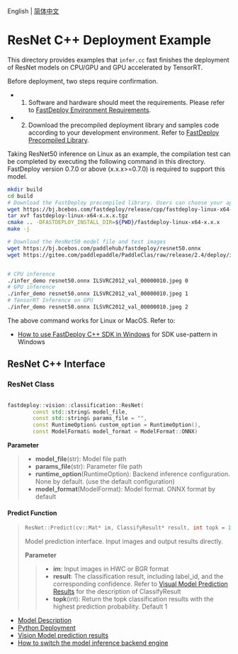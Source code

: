 English | [简体中文](README_CN.md)
# ResNet C++ Deployment Example

This directory provides examples that `infer.cc` fast finishes the deployment of ResNet models on CPU/GPU and GPU accelerated by TensorRT. 

Before deployment, two steps require confirmation.

- 1. Software and hardware should meet the requirements. Please refer to [FastDeploy Environment Requirements](../../../../../docs/en/build_and_install/download_prebuilt_libraries.md).  
- 2. Download the precompiled deployment library and samples code according to your development environment. Refer to [FastDeploy Precompiled Library](../../../../../docs/en/build_and_install/download_prebuilt_libraries.md).

Taking ResNet50 inference on Linux as an example, the compilation test can be completed by executing the following command in this directory. FastDeploy version 0.7.0 or above (x.x.x>=0.7.0)  is required to support this model.

```bash
mkdir build
cd build
# Download the FastDeploy precompiled library. Users can choose your appropriate version in the `FastDeploy Precompiled Library` mentioned above 
wget https://bj.bcebos.com/fastdeploy/release/cpp/fastdeploy-linux-x64-x.x.x.tgz
tar xvf fastdeploy-linux-x64-x.x.x.tgz
cmake .. -DFASTDEPLOY_INSTALL_DIR=${PWD}/fastdeploy-linux-x64-x.x.x
make -j

# Download the ResNet50 model file and test images 
wget https://bj.bcebos.com/paddlehub/fastdeploy/resnet50.onnx
wget https://gitee.com/paddlepaddle/PaddleClas/raw/release/2.4/deploy/images/ImageNet/ILSVRC2012_val_00000010.jpeg


# CPU inference
./infer_demo resnet50.onnx ILSVRC2012_val_00000010.jpeg 0
# GPU inference
./infer_demo resnet50.onnx ILSVRC2012_val_00000010.jpeg 1
# TensorRT Inference on GPU
./infer_demo resnet50.onnx ILSVRC2012_val_00000010.jpeg 2
```

The above command works for Linux or MacOS. Refer to: 
- [How to use FastDeploy C++ SDK in Windows](../../../../../docs/en/faq/use_sdk_on_windows.md)  for SDK use-pattern in Windows

## ResNet C++ Interface 

### ResNet Class 

```c++

fastdeploy::vision::classification::ResNet(
        const std::string& model_file,
        const std::string& params_file = "",
        const RuntimeOption& custom_option = RuntimeOption(),
        const ModelFormat& model_format = ModelFormat::ONNX)
```


**Parameter**

> * **model_file**(str): Model file path 
> * **params_file**(str): Parameter file path 
> * **runtime_option**(RuntimeOption): Backend inference configuration. None by default. (use the default configuration)
> * **model_format**(ModelFormat): Model format. ONNX format by default

#### Predict Function

> ```c++
> ResNet::Predict(cv::Mat* im, ClassifyResult* result, int topk = 1)
> ```
>
> Model prediction interface. Input images and output results directly.
>
> **Parameter**
>
> > * **im**: Input images in HWC or BGR format
> > * **result**: The classification result, including label_id, and the corresponding confidence. Refer to [Visual Model Prediction Results](../../../../../docs/api/vision_results/)  for the description of ClassifyResult
> > * **topk**(int): Return the topk classification results with the highest prediction probability. Default 1


- [Model Description](../../)
- [Python Deployment](../python)
- [Vision Model prediction results](../../../../../docs/api/vision_results/)
- [How to switch the model inference backend engine](../../../../../docs/en/faq/how_to_change_backend.md)
